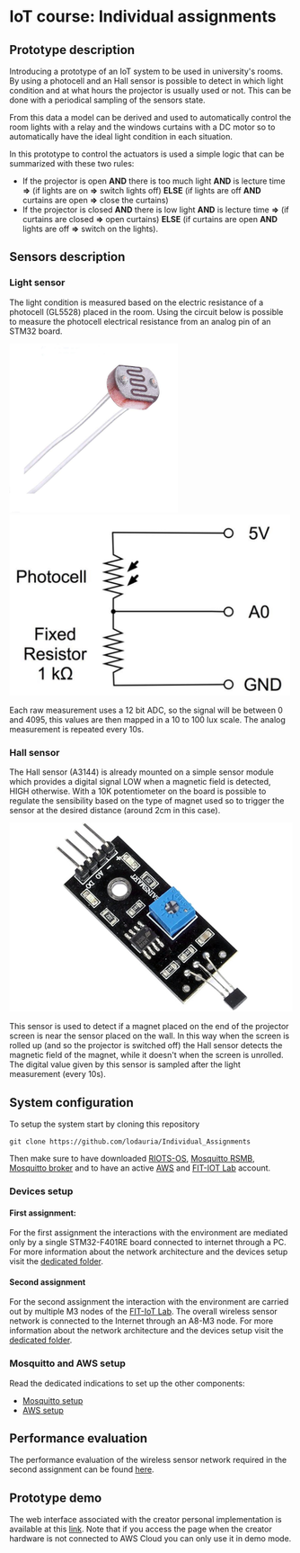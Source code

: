 # IoT course: Individual assignments

## Prototype description

Introducing a prototype of an IoT system to be used in university's rooms. By using a photocell and an Hall sensor is possible to detect in which light condition and at what hours the projector is usually used or not. This can be done with a periodical sampling of the sensors state.

From this data a model can be derived and used to automatically control the room lights with a relay and the windows curtains with a DC motor so to automatically have the ideal light condition in each situation.

In this prototype to control the actuators is used a simple logic that can be summarized with these two rules:
- If the projector is open **AND** there is too much light **AND** is lecture time **=>** (if lights are on **=>** switch lights off) **ELSE** (if lights are off **AND** curtains are open **=>** close the curtains)
- If the projector is closed **AND** there is low light **AND** is lecture time **=>** (if curtains are closed **=>** open curtains) **ELSE** (if curtains are open **AND** lights are off **=>** switch on the lights).

## Sensors description

### Light sensor

The light condition is measured based on the electric resistance of a photocell (GL5528) placed in the room. Using the circuit below is possible to measure the photocell electrical resistance from an analog pin of an STM32 board.

<img src="./src/photo_res.jpg" width="300"> <img src="./src/photo_circ.png" width="500">

Each raw measurement uses a 12 bit ADC, so the signal will be between 0 and 4095, this values are then mapped in a 10 to 100 lux scale. The analog measurement is repeated every 10s.

### Hall sensor

The Hall sensor (A3144) is already mounted on a simple sensor module which provides a digital signal LOW when a magnetic field is detected, HIGH otherwise. With a 10K potentiometer on the board is possible to regulate the sensibility based on the type of magnet used so to trigger the sensor at the desired distance (around 2cm in this case).

<img src="./src/hall_sensor.jpg" width="600">

This sensor is used to detect if a magnet placed on the end of the projector screen is near the sensor placed on the wall. In this way when the screen is rolled up (and so the projector is switched off) the Hall sensor detects the magnetic field of the magnet, while it doesn't when the screen is unrolled. The digital value given by this sensor is sampled after the light measurement (every 10s).

## System configuration

To setup the system start by cloning this repository

    git clone https://github.com/lodauria/Individual_Assignments

Then make sure to have downloaded [RIOTS-OS](https://github.com/RIOT-OS/RIOT), [Mosquitto RSMB](https://github.com/eclipse/mosquitto.rsmb), [Mosquitto broker]() and to have an active [AWS](https://www.awseducate.com/signin/SiteLogin?ec=302&startURL=%2Fstudent%2Fs%2F) and [FIT-IOT Lab](https://www.iot-lab.info/testbed/login?next=%2Fdashboard) account.

### Devices setup

#### First assignment:

For the first assignment the interactions with the environment are mediated only by a single STM32-F401RE board connected to internet through a PC. For more information about the network architecture and the devices setup visit the [dedicated folder](./stm32_f401re/).

#### Second assignment

For the second assignment the interaction with the environment are carried out by multiple M3 nodes of the [FIT-IoT Lab](https://www.iot-lab.info/). The overall wireless sensor network is connected to the Internet through an A8-M3 node. For more information about the network architecture and the devices setup visit the [dedicated folder](./stm32_f103rey/).

### Mosquitto and AWS setup

Read the dedicated indications to set up the other components:
- [Mosquitto setup](./mosquitto/)
- [AWS setup](./aws/)

## Performance evaluation

The performance evaluation of the wireless sensor network required in the second assignment can be found [here](./stm32_f103rey/Evaluation.md).

## Prototype demo

The web interface associated with the creator personal implementation is available at this [link](https://dauriaassignment1.s3.amazonaws.com/dashboard.html). Note that if you access the page when the creator hardware is not connected to AWS Cloud you can only use it in demo mode.
